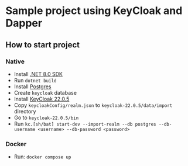 # Sample project using KeyCloak and Dapper

## How to start project

### Native
- Install [.NET 8.0 SDK](https://dotnet.microsoft.com/download/dotnet/8.0)
- Run `dotnet build`
- Install [Postgres](https://www.postgresql.org/download/)
- Create `keycloak` database
- Install [KeyCloak 22.0.5](https://www.keycloak.org/archive/downloads-22.0.5.html)
- Copy `keycloakConfig/realm.json` to `keycloak-22.0.5/data/import` directory
- Go to `keycloak-22.0.5/bin`
- Run `kc.[sh/bat] start-dev --import-realm --db postgres --db-username <username> --db-password <password>`

### Docker
- Run: `docker compose up`

